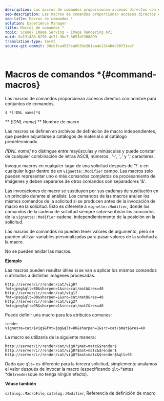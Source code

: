 ```yaml
---
description: Las macros de comandos proporcionan accesos directos con nombre para conjuntos de comandos.
seo-description: Las macros de comandos proporcionan accesos directos con nombre para conjuntos de comandos.
seo-title: Macros de comandos *
solution: Experience Manager
title: Macros de comandos *
topic: Scene7 Image Serving - Image Rendering API
uuid: 0a131488-6296-4c7f-9bc7-3053df908899
translation-type: tm+mt
source-git-commit: 90cbfca4533ca6639e561aa4e1344bdd20731eef

---
```



# Macros de comandos *{#command-macros}

Las macros de comandos proporcionan accesos directos con nombre para conjuntos de comandos.

`$ *[!DNL name]*$`

** *[!DNL name]* ** Nombre de macro

Las macros se definen en archivos de definición de macro independientes, que pueden adjuntarse a catálogos de material o al catálogo predeterminado.

*[!DNL name]* no distingue entre mayúsculas y minúsculas y puede constar de cualquier combinación de letras ASCII, números , &#39;-&#39;, &#39;_&#39; y &#39;.&#39; caracteres.

Invoque macros en cualquier lugar de una solicitud después de &#39;?&#39; o en cualquier lugar dentro de un `vignette::Modifier` campo. Las macros solo pueden representar uno o más comandos completos de procesamiento de imágenes y deben separarse de otros comandos con separadores &#39;&amp;&#39;.

Las invocaciones de macro se sustituyen por sus cadenas de sustitución en un principio durante el análisis. Los comandos de las macros anulan los mismos comandos de la solicitud si se producen antes de la invocación de macro en la solicitud. Esto es diferente a `vignette::Modifier`, donde los comandos de la cadena de solicitud siempre sobrescribirán los comandos de la `vignette::Modifier` cadena, independientemente de la posición en la solicitud.

Las macros de comandos no pueden tener valores de argumento, pero se pueden utilizar variables personalizadas para pasar valores de la solicitud a la macro.

No se pueden anidar las macros.

**Ejemplo**

Las macros pueden resultar útiles si se van a aplicar los mismos comandos o atributos a distintas imágenes procesadas.

`http://server/ir/render/cat/vig0?fmt=jpeg&qlt=80&sharpen=1&src=cat/matA&res=40 http://server/ir/render/cat/vig1?fmt=jpeg&qlt=80&sharpen=1&src=cat/matB&res=40 http://server/ir/render/cat/vig2?fmt=jpeg&qlt=95&sharpen=1&src=cat/matC&res=40`

Puede definir una macro para los atributos comunes:

`render vignette=cat/$vig$&fmt=jpg&qlt=80&sharpen=1&src=cat/$mat$&res=40`

La macro se utilizaría de la siguiente manera:

`http://server/ir/render/cat/vig0?$mat=matc&$render$ http://server/ir/render/cat/vig0?$mat=matc&$render$ http://server/ir/render/cat/vig0?$mat=matc&$render$&qlt=95`

Dado que `qlt=` es diferente para la tercera solicitud, simplemente anulamos el valor después de invocar la macro (especificando `qlt=`*antes *de`$render$`que no tenga ningún efecto).

**Véase también**

`catalog::MacroFile`, `catalog::Modifier`, Referencia de definición de macro

<!--<a id="section_297B7FCB285F4891AA76DF8393089931"></a>-->

